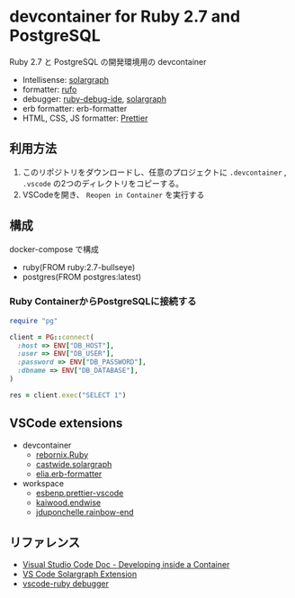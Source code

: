 # devcontainer for Ruby 2.7 and PostgreSQL

Ruby 2.7 と PostgreSQL の開発環境用の devcontainer

- Intellisense: [solargraph](https://github.com/castwide/solargraph)
- formatter: [rufo](https://github.com/ruby-formatter/rufo)
- debugger: [ruby-debug-ide](https://github.com/ruby-debug/ruby-debug-ide), [solargraph](https://github.com/castwide/solargraph)
- erb formatter: erb-formatter
- HTML, CSS, JS formatter: [Prettier](https://prettier.io/)

## 利用方法
1. このリポジトリをダウンロードし、任意のプロジェクトに `.devcontainer` , `.vscode` の2つのディレクトリをコピーする。
2. VSCodeを開き、 `Reopen in Container` を実行する

## 構成

docker-compose で構成

- ruby(FROM ruby:2.7-bullseye)
- postgres(FROM postgres:latest)

### Ruby ContainerからPostgreSQLに接続する
```ruby
require "pg"

client = PG::connect(
  :host => ENV["DB_HOST"],
  :user => ENV["DB_USER"],
  :password => ENV["DB_PASSWORD"],
  :dbname => ENV["DB_DATABASE"],
)

res = client.exec("SELECT 1")
```

## VSCode extensions

- devcontainer
  - [rebornix.Ruby](https://marketplace.visualstudio.com/items?itemName=rebornix.Ruby)
  - [castwide.solargraph](https://marketplace.visualstudio.com/items?itemName=castwide.solargraph)
  - [elia.erb-formatter](https://marketplace.visualstudio.com/items?itemName=elia.erb-formatter)
- workspace
  - [esbenp.prettier-vscode](https://marketplace.visualstudio.com/items?itemName=esbenp.prettier-vscode)
  - [kaiwood.endwise](https://marketplace.visualstudio.com/items?itemName=kaiwood.endwise)
  - [jduponchelle.rainbow-end](https://marketplace.visualstudio.com/items?itemName=jduponchelle.rainbow-end)

## リファレンス

- [Visual Studio Code Doc - Developing inside a Container](https://code.visualstudio.com/docs/remote/containers)
- [VS Code Solargraph Extension](https://github.com/castwide/vscode-solargraph)
- [vscode-ruby debugger](https://github.com/rubyide/vscode-ruby/blob/main/docs/debugger.md)
